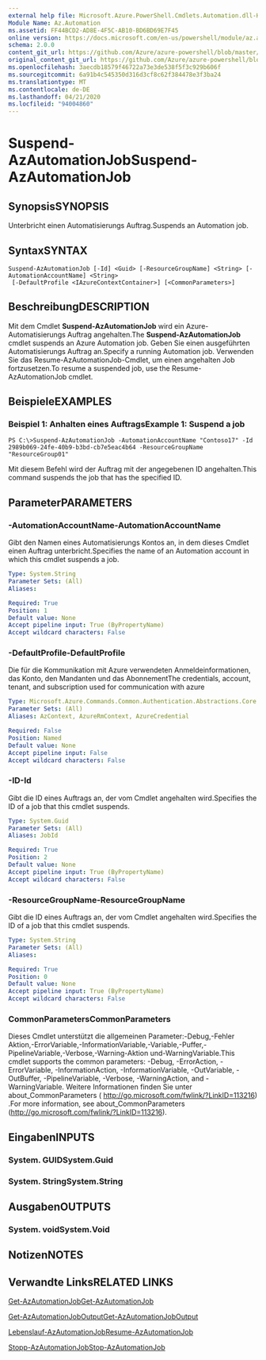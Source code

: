 ```yaml
---
external help file: Microsoft.Azure.PowerShell.Cmdlets.Automation.dll-Help.xml
Module Name: Az.Automation
ms.assetid: FF44BCD2-AD8E-4F5C-AB10-BD6BD69E7F45
online version: https://docs.microsoft.com/en-us/powershell/module/az.automation/suspend-azautomationjob
schema: 2.0.0
content_git_url: https://github.com/Azure/azure-powershell/blob/master/src/Automation/Automation/help/Suspend-AzAutomationJob.md
original_content_git_url: https://github.com/Azure/azure-powershell/blob/master/src/Automation/Automation/help/Suspend-AzAutomationJob.md
ms.openlocfilehash: 3aecdb18579f46722a73e3de538f5f3c929b606f
ms.sourcegitcommit: 6a91b4c545350d316d3cf8c62f384478e3f3ba24
ms.translationtype: MT
ms.contentlocale: de-DE
ms.lasthandoff: 04/21/2020
ms.locfileid: "94004860"
---
```

# <span data-ttu-id="b4511-101">Suspend-AzAutomationJob</span><span class="sxs-lookup"><span data-stu-id="b4511-101">Suspend-AzAutomationJob</span></span>

## <span data-ttu-id="b4511-102">Synopsis</span><span class="sxs-lookup"><span data-stu-id="b4511-102">SYNOPSIS</span></span>
<span data-ttu-id="b4511-103">Unterbricht einen Automatisierungs Auftrag.</span><span class="sxs-lookup"><span data-stu-id="b4511-103">Suspends an Automation job.</span></span>

## <span data-ttu-id="b4511-104">Syntax</span><span class="sxs-lookup"><span data-stu-id="b4511-104">SYNTAX</span></span>

```
Suspend-AzAutomationJob [-Id] <Guid> [-ResourceGroupName] <String> [-AutomationAccountName] <String>
 [-DefaultProfile <IAzureContextContainer>] [<CommonParameters>]
```

## <span data-ttu-id="b4511-105">Beschreibung</span><span class="sxs-lookup"><span data-stu-id="b4511-105">DESCRIPTION</span></span>
<span data-ttu-id="b4511-106">Mit dem Cmdlet **Suspend-AzAutomationJob** wird ein Azure-Automatisierungs Auftrag angehalten.</span><span class="sxs-lookup"><span data-stu-id="b4511-106">The **Suspend-AzAutomationJob** cmdlet suspends an Azure Automation job.</span></span>
<span data-ttu-id="b4511-107">Geben Sie einen ausgeführten Automatisierungs Auftrag an.</span><span class="sxs-lookup"><span data-stu-id="b4511-107">Specify a running Automation job.</span></span>
<span data-ttu-id="b4511-108">Verwenden Sie das Resume-AzAutomationJob-Cmdlet, um einen angehalten Job fortzusetzen.</span><span class="sxs-lookup"><span data-stu-id="b4511-108">To resume a suspended job, use the Resume-AzAutomationJob cmdlet.</span></span>

## <span data-ttu-id="b4511-109">Beispiele</span><span class="sxs-lookup"><span data-stu-id="b4511-109">EXAMPLES</span></span>

### <span data-ttu-id="b4511-110">Beispiel 1: Anhalten eines Auftrags</span><span class="sxs-lookup"><span data-stu-id="b4511-110">Example 1: Suspend a job</span></span>
```
PS C:\>Suspend-AzAutomationJob -AutomationAccountName "Contoso17" -Id 2989b069-24fe-40b9-b3bd-cb7e5eac4b64 -ResourceGroupName "ResourceGroup01"
```

<span data-ttu-id="b4511-111">Mit diesem Befehl wird der Auftrag mit der angegebenen ID angehalten.</span><span class="sxs-lookup"><span data-stu-id="b4511-111">This command suspends the job that has the specified ID.</span></span>

## <span data-ttu-id="b4511-112">Parameter</span><span class="sxs-lookup"><span data-stu-id="b4511-112">PARAMETERS</span></span>

### <span data-ttu-id="b4511-113">-AutomationAccountName</span><span class="sxs-lookup"><span data-stu-id="b4511-113">-AutomationAccountName</span></span>
<span data-ttu-id="b4511-114">Gibt den Namen eines Automatisierungs Kontos an, in dem dieses Cmdlet einen Auftrag unterbricht.</span><span class="sxs-lookup"><span data-stu-id="b4511-114">Specifies the name of an Automation account in which this cmdlet suspends a job.</span></span>

```yaml
Type: System.String
Parameter Sets: (All)
Aliases:

Required: True
Position: 1
Default value: None
Accept pipeline input: True (ByPropertyName)
Accept wildcard characters: False
```

### <span data-ttu-id="b4511-115">-DefaultProfile</span><span class="sxs-lookup"><span data-stu-id="b4511-115">-DefaultProfile</span></span>
<span data-ttu-id="b4511-116">Die für die Kommunikation mit Azure verwendeten Anmeldeinformationen, das Konto, den Mandanten und das Abonnement</span><span class="sxs-lookup"><span data-stu-id="b4511-116">The credentials, account, tenant, and subscription used for communication with azure</span></span>

```yaml
Type: Microsoft.Azure.Commands.Common.Authentication.Abstractions.Core.IAzureContextContainer
Parameter Sets: (All)
Aliases: AzContext, AzureRmContext, AzureCredential

Required: False
Position: Named
Default value: None
Accept pipeline input: False
Accept wildcard characters: False
```

### <span data-ttu-id="b4511-117">-ID</span><span class="sxs-lookup"><span data-stu-id="b4511-117">-Id</span></span>
<span data-ttu-id="b4511-118">Gibt die ID eines Auftrags an, der vom Cmdlet angehalten wird.</span><span class="sxs-lookup"><span data-stu-id="b4511-118">Specifies the ID of a job that this cmdlet suspends.</span></span>

```yaml
Type: System.Guid
Parameter Sets: (All)
Aliases: JobId

Required: True
Position: 2
Default value: None
Accept pipeline input: True (ByPropertyName)
Accept wildcard characters: False
```

### <span data-ttu-id="b4511-119">-ResourceGroupName</span><span class="sxs-lookup"><span data-stu-id="b4511-119">-ResourceGroupName</span></span>
<span data-ttu-id="b4511-120">Gibt die ID eines Auftrags an, der vom Cmdlet angehalten wird.</span><span class="sxs-lookup"><span data-stu-id="b4511-120">Specifies the ID of a job that this cmdlet suspends.</span></span>

```yaml
Type: System.String
Parameter Sets: (All)
Aliases:

Required: True
Position: 0
Default value: None
Accept pipeline input: True (ByPropertyName)
Accept wildcard characters: False
```

### <span data-ttu-id="b4511-121">CommonParameters</span><span class="sxs-lookup"><span data-stu-id="b4511-121">CommonParameters</span></span>
<span data-ttu-id="b4511-122">Dieses Cmdlet unterstützt die allgemeinen Parameter:-Debug,-Fehler Aktion,-ErrorVariable,-InformationVariable,-Variable,-Puffer,-PipelineVariable,-Verbose,-Warning-Aktion und-WarningVariable.</span><span class="sxs-lookup"><span data-stu-id="b4511-122">This cmdlet supports the common parameters: -Debug, -ErrorAction, -ErrorVariable, -InformationAction, -InformationVariable, -OutVariable, -OutBuffer, -PipelineVariable, -Verbose, -WarningAction, and -WarningVariable.</span></span> <span data-ttu-id="b4511-123">Weitere Informationen finden Sie unter about_CommonParameters ( http://go.microsoft.com/fwlink/?LinkID=113216) .</span><span class="sxs-lookup"><span data-stu-id="b4511-123">For more information, see about_CommonParameters (http://go.microsoft.com/fwlink/?LinkID=113216).</span></span>

## <span data-ttu-id="b4511-124">Eingaben</span><span class="sxs-lookup"><span data-stu-id="b4511-124">INPUTS</span></span>

### <span data-ttu-id="b4511-125">System. GUID</span><span class="sxs-lookup"><span data-stu-id="b4511-125">System.Guid</span></span>

### <span data-ttu-id="b4511-126">System. String</span><span class="sxs-lookup"><span data-stu-id="b4511-126">System.String</span></span>

## <span data-ttu-id="b4511-127">Ausgaben</span><span class="sxs-lookup"><span data-stu-id="b4511-127">OUTPUTS</span></span>

### <span data-ttu-id="b4511-128">System. void</span><span class="sxs-lookup"><span data-stu-id="b4511-128">System.Void</span></span>

## <span data-ttu-id="b4511-129">Notizen</span><span class="sxs-lookup"><span data-stu-id="b4511-129">NOTES</span></span>

## <span data-ttu-id="b4511-130">Verwandte Links</span><span class="sxs-lookup"><span data-stu-id="b4511-130">RELATED LINKS</span></span>

[<span data-ttu-id="b4511-131">Get-AzAutomationJob</span><span class="sxs-lookup"><span data-stu-id="b4511-131">Get-AzAutomationJob</span></span>](./Get-AzAutomationJob.md)

[<span data-ttu-id="b4511-132">Get-AzAutomationJobOutput</span><span class="sxs-lookup"><span data-stu-id="b4511-132">Get-AzAutomationJobOutput</span></span>](./Get-AzAutomationJobOutput.md)

[<span data-ttu-id="b4511-133">Lebenslauf-AzAutomationJob</span><span class="sxs-lookup"><span data-stu-id="b4511-133">Resume-AzAutomationJob</span></span>](./Resume-AzAutomationJob.md)

[<span data-ttu-id="b4511-134">Stopp-AzAutomationJob</span><span class="sxs-lookup"><span data-stu-id="b4511-134">Stop-AzAutomationJob</span></span>](./Stop-AzAutomationJob.md)


